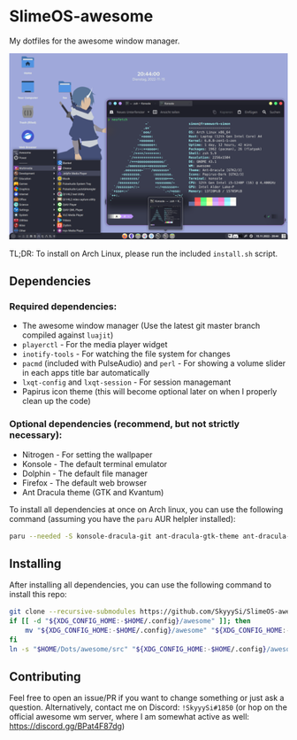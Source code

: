 # SlimeOS-awesome

My dotfiles for the awesome window manager.

![SlimeOS screenshot](/assets/screenshot0.png)

TL;DR: To install on Arch Linux, please run the included `install.sh` script.

## Dependencies

### Required dependencies:
 - The awesome window manager (Use the latest git master branch compiled against `luajit`)
 - `playerctl` - For the media player widget
 - `inotify-tools` - For watching the file system for changes
 - `pacmd` (included with PulseAudio) and `perl` - For showing a volume slider in each apps title bar automatically
 - `lxqt-config` and `lxqt-session` - For session managemant
 - Papirus icon theme (this will become optional later on when I properly clean up the code)

### Optional dependencies (recommend, but not strictly necessary):
 - Nitrogen - For setting the wallpaper
 - Konsole - The default terminal emulator
 - Dolphin - The default file manager
 - Firefox - The default web browser
 - Ant Dracula theme (GTK and Kvantum)

To install all dependencies at once on Arch linux, you can use the following command (assuming you have the `paru` AUR helpler installed):

```bash
paru --needed -S konsole-dracula-git ant-dracula-gtk-theme ant-dracula-kde-theme ant-dracula-kvantum-theme-git awesome-luajit-git playerctl inotify-tools pulseaudio perl papirus-icon-theme nitrogen konsole dolphin firefox lxqt-config lxqt-session
```

## Installing

After installing all dependencies, you can use the following command to install this repo:

```bash
git clone --recursive-submodules https://github.com/SkyyySi/SlimeOS-awesome "$HOME/Dots/awesome"
if [[ -d "${XDG_CONFIG_HOME:-$HOME/.config}/awesome" ]]; then
	mv "${XDG_CONFIG_HOME:-$HOME/.config}/awesome" "${XDG_CONFIG_HOME:-$HOME/.config}/awesome_backup_$(LANG=C date '+%F__%T')"
fi
ln -s "$HOME/Dots/awesome/src" "${XDG_CONFIG_HOME:-$HOME/.config}/awesome"
```

## Contributing

Feel free to open an issue/PR if you want to change something or just ask a question.
Alternatively, contact me on Discord: `!SkyyySi#1850` (or hop on the official awesome wm
server, where I am somewhat active as well: <https://discord.gg/BPat4F87dg>)

